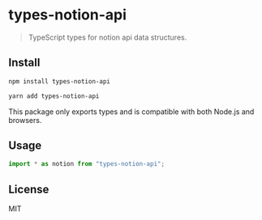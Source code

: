 # types-notion-api

> TypeScript types for notion api data structures.

## Install

```bash
npm install types-notion-api
```

```bash
yarn add types-notion-api
```

This package only exports types and is compatible with both Node.js and browsers.

## Usage

```ts
import * as notion from "types-notion-api";
```

## License

MIT
